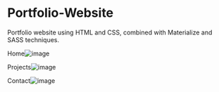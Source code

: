 # Portfolio-Website

Portfolio website using HTML and CSS, combined with Materialize and SASS techniques.

Home![image](https://user-images.githubusercontent.com/72397626/117514579-307baf00-af62-11eb-80ea-c154993c016f.png)

Projects![image](https://user-images.githubusercontent.com/72397626/117514584-340f3600-af62-11eb-8291-2488ced93f7d.png)

Contact![image](https://user-images.githubusercontent.com/72397626/117514593-370a2680-af62-11eb-9e37-098c57d4130b.png)
